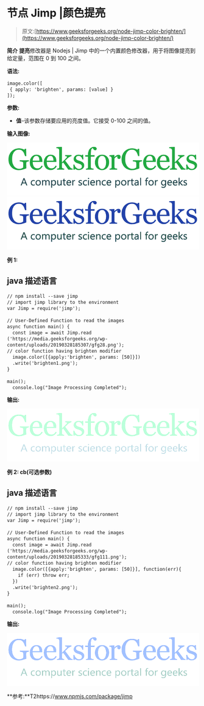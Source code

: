 # 节点 Jimp |颜色提亮

> 原文:[https://www.geeksforgeeks.org/node-jimp-color-brighten/](https://www.geeksforgeeks.org/node-jimp-color-brighten/)

**简介**
**提亮**修改器是 Nodejs | Jimp 中的一个内置颜色修改器，用于将图像提亮到给定量，范围在 0 到 100 之间。

**语法:**

```
image.color([
 { apply: 'brighten', params: [value] }
]);
```

**参数:**

*   **值**–该参数存储要应用的亮度值。它接受 0-100 之间的值。

**输入图像:**

![](img/11d75a22300d1eaf21322ef1a88a13d0.png) ![](img/290a52d70280cfd5211f5083f062f10e.png)

**例 1:**

## java 描述语言

```
// npm install --save jimp
// import jimp library to the environment
var Jimp = require('jimp');

// User-Defined Function to read the images
async function main() {
  const image = await Jimp.read
('https://media.geeksforgeeks.org/wp-content/uploads/20190328185307/gfg28.png');
// color function having brighten modifier
  image.color([{apply:'brighten', params: [50]}])
  .write('brighten1.png');
}

main();
  console.log("Image Processing Completed");
```

**输出:**

![](img/bf7c476f273dcc3cb2e57a17741911a7.png)

**例 2: cb(可选参数)**

## java 描述语言

```
// npm install --save jimp
// import jimp library to the environment
var Jimp = require('jimp');

// User-Defined Function to read the images
async function main() {
  const image = await Jimp.read
('https://media.geeksforgeeks.org/wp-content/uploads/20190328185333/gfg111.png');
// color function having brighten modifier
  image.color([{apply:'brighten', params: [50]}], function(err){
    if (err) throw err;
  })
  .write('brighten2.png');
}

main();
  console.log("Image Processing Completed");
```

**输出:**

![](img/ec5820199e7adbdfc855a7e2dc3eeeea.png)

**参考:**T2https://www.npmjs.com/package/jimp